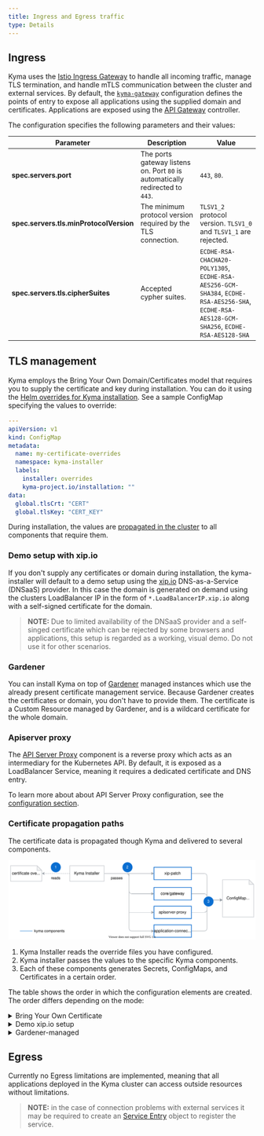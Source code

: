 ```yaml
---
title: Ingress and Egress traffic
type: Details
---
```


## Ingress

Kyma uses the [Istio Ingress Gateway](https://istio.io/latest/docs/reference/config/networking/gateway/) to handle all incoming traffic, manage TLS termination, and handle mTLS communication between the cluster and external services. By default, the [`kyma-gateway`](https://github.com/kyma-project/kyma/blob/master/resources/core/charts/gateway/templates/gateway.yaml) configuration defines the points of entry to expose all applications using the supplied domain and certificates.
Applications are exposed using the [API Gateway](components/api-gateway/#overview-overview) controller. 

The configuration specifies the following parameters and their values:

| Parameter | Description | Value| 
|-----| ---| -----| 
| **spec.servers.port** | The ports gateway listens on.  Port `80` is automatically redirected to `443`.| `443`, `80`.|
| **spec.servers.tls.minProtocolVersion** | The minimum protocol version required by the TLS connection. | `TLSV1_2` protocol version. `TLSV1_0` and `TLSV1_1` are rejected. |
| **spec.servers.tls.cipherSuites** | Accepted cypher suites. | `ECDHE-RSA-CHACHA20-POLY1305`, `ECDHE-RSA-AES256-GCM-SHA384`, `ECDHE-RSA-AES256-SHA`, `ECDHE-RSA-AES128-GCM-SHA256`, `ECDHE-RSA-AES128-SHA`|

## TLS management

Kyma employs the Bring Your Own Domain/Certificates model that requires you to supply the certificate and key during installation. You can do it using the [Helm overrides for Kyma installation](/root/kyma/#configuration-helm-overrides-for-kyma-installation). See a sample ConfigMap specifying the values to override: 

```yaml
---
apiVersion: v1
kind: ConfigMap
metadata:
  name: my-certificate-overrides
  namespace: kyma-installer
  labels:
    installer: overrides
    kyma-project.io/installation: ""
data:
  global.tlsCrt: "CERT"
  global.tlsKey: "CERT_KEY"
```
During installation, the values are [propagated in the cluster](#certificate-propagation-paths) to all components that require them. 

### Demo setup with xip.io

If you don't supply any certificates or domain during installation, the kyma-installer will default to a demo setup using the [xip.io](http://xip.io/) DNS-as-a-Service (DNSaaS) provider. In this case the domain is generated on demand using the clusters LoadBalancer IP in the form of `*.LoadBalancerIP.xip.io` along with a self-signed certificate for the domain.

>**NOTE:** Due to limited availability of the DNSaaS provider and a self-singed certificate which can be rejected by some browsers and applications, this setup is regarded as a working, visual demo. Do not use it for other scenarios.

### Gardener

You can install Kyma on top of [Gardener](https://gardener.cloud/) managed instances which use the already present certificate management service. Because Gardener creates the certificates or domain, you don't have to provide them. The certificate is a Custom Resource managed by Gardener, and is a wildcard certificate for the whole domain.

### Apiserver proxy

The [API Server Proxy](https://github.com/kyma-project/kyma/tree/master/components/apiserver-proxy) component is a reverse proxy which acts as an intermediary for the Kubernetes API. By default, it is exposed as a LoadBalancer Service, meaning it requires a dedicated certificate and DNS entry.

To learn more about about API Server Proxy configuration, see the [configuration section](/components/security/#configuration-api-server-proxy-chart).

### Certificate propagation paths

The certificate data is propagated though Kyma and delivered to several components.

![Certificate propagation](./assets/certificate-propagation.svg)

1. Kyma Installer reads the override files you have configured.
2. Kyma installer passes the values to the specific Kyma components.
3. Each of these components generates Secrets, ConfigMaps, and Certificates in a certain order. 

The table shows the order in which the configuration elements are created. The order differs depending on the mode:

<div tabs name="certificate-propagation" group="tls-management">
  <details>
  <summary label="own-certificate">
  Bring Your Own Certificate
  </summary>
  |**Component**| **Kind** | **Name** | **Namespace** |
  | :--- | :--- | :--- | :--- | 
  | xip-patch | Secret | ingress-tls-cert | `kyma-system` |
  | xip-patch | ConfigMap | net-global-overrides | `kyma-installer `| 
  | core/gateway | Secret | kyma-gateway-certs | `istio-system` |
  | core/gateway | Secret | kyma-gateway-certs-cacert | `istio-system `|
  | apiserver-proxy | Secret | apiserver-proxy-tls-cert | `kyma-system` | 
  | apiserver-proxy | ConfigMap | apiserver-proxy | `kyma-system `|  
  </details>
  <details>
  <summary label="demo-xip">
  Demo xip.io setup
  </summary>
  |**Component**| **Kind** | **Name** | **Namespace** |
  | :--- | :--- | :--- | :--- | 
  | xip-patch | Secret | ingress-tls-cert | `kyma-system` |
  | xip-patch | ConfigMap | net-global-overrides | `kyma-installer `| 
  | core/gateway | Secret | kyma-gateway-certs | `istio-system` |
  | core/gateway | Secret | kyma-gateway-certs-cacert | `istio-system `|
  | apiserver-proxy | Secret | apiserver-proxy-tls-cert | `kyma-system` | 
  | apiserver-proxy | ConfigMap | apiserver-proxy | `kyma-system `|  
  </details>
  <details>
  <summary label="gardener">
  Gardener-managed 
  </summary>
  |**Component**| **Kind** | **Name** | **Namespace** |
  | :--- | :--- | :--- | :--- | 
  | xip-patch | Secret | ingress-tls-cert | `kyma-system `|
  | xip-patch | ConfigMap | net-global-overrides | `kyma-installer `| 
  | core/gateway | Secret | kyma-gateway-certs-cacert | `istio-system` |
  | xip-patch | Certificate | kyma-tls-cert | `istio-system`|
  | apiserver-proxy | Certificate | apiserver-proxy-tls-cert | `kyma-system` | 
  | apiserver-proxy |ConfigMap | apiserver-proxy | `kyma-system` |
   </details>
</div>

## Egress
Currently no Egress limitations are implemented, meaning that all applications deployed in the Kyma cluster can access outside resources without limitations.

>**NOTE:** in the case of connection problems with external services it may be required to create an [Service Entry](https://istio.io/latest/docs/reference/config/networking/service-entry/) object to register the service. 
